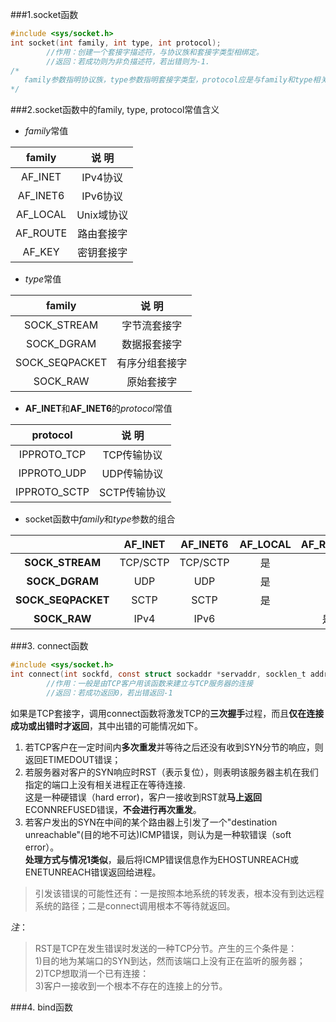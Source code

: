 ###1.socket函数
```C
#include <sys/socket.h>
int socket(int family, int type, int protocol);
		//作用：创建一个套接字描述符，与协议族和套接字类型相绑定。
		//返回：若成功则为非负描述符，若出错则为-1.
/*
   family参数指明协议族，type参数指明套接字类型，protocol应是与family和type相关的协议类型常值，或设为0(选择系统默认值).
*/
```


###2.socket函数中的family, type, protocol常值含义
* *family*常值  

|family |说 明|
|:-----:|:---:|
|AF_INET |IPv4协议 |
|AF_INET6 |IPv6协议 |
|AF_LOCAL |Unix域协议 |
|AF_ROUTE |路由套接字 |
|AF_KEY |密钥套接字 |


* *type*常值  

|family |说 明|
|:-----:|:---:|
|SOCK_STREAM |字节流套接字 |
|SOCK_DGRAM |数据报套接字 |
|SOCK_SEQPACKET |有序分组套接字 |
|SOCK_RAW |原始套接字 |


* **AF_INET**和**AF_INET6**的*protocol*常值  

|protocol |说 明|
|:-----:|:---:|
|IPPROTO_TCP |TCP传输协议 |
|IPPROTO_UDP |UDP传输协议 |
|IPPROTO_SCTP |SCTP传输协议 |


* socket函数中*family*和*type*参数的组合  

|　	  |AF_INET |AF_INET6 |AF_LOCAL |AF_ROUTE |AF_KEY |
|:---:|:---:|:---:|:---:|:---:|:---:|
|**SOCK_STREAM**| TCP/SCTP | TCP/SCTP | 是 |  |  |
|**SOCK_DGRAM**| UDP | UDP | 是 |  |  |
|**SOCK_SEQPACKET**| SCTP | SCTP | 是 |  |  |
|**SOCK_RAW**| IPv4 | IPv6 |  | 是 | 是 |


###3. connect函数
```C
#include <sys/socket.h>
int connect(int sockfd, const struct sockaddr *servaddr, socklen_t addrlen);
		//作用：一般是由TCP客户用该函数来建立与TCP服务器的连接
		//返回：若成功返回0，若出错返回-1
```

如果是TCP套接字，调用connect函数将激发TCP的**三次握手**过程，而且**仅在连接成功或出错时才返回**，其中出错的可能情况如下。  
1. 若TCP客户在一定时间内**多次重发**并等待之后还没有收到SYN分节的响应，则返回ETIMEDOUT错误；  
2. 若服务器对客户的SYN响应时RST（表示复位），则表明该服务器主机在我们指定的端口上没有相关进程正在等待连接.  
这是一种硬错误（hard error)，客户一接收到RST就**马上返回**ECONNREFUSED错误，**不会进行再次重发**。  
3. 若客户发出的SYN在中间的某个路由器上引发了一个"destination unreachable"(目的地不可达)ICMP错误，则认为是一种软错误（soft error）。   
**处理方式与情况1类似**，最后将ICMP错误信息作为EHOSTUNREACH或ENETUNREACH错误返回给进程。   
> 引发该错误的可能性还有：一是按照本地系统的转发表，根本没有到达远程系统的路径；二是connect调用根本不等待就返回。

*注*：
> RST是TCP在发生错误时发送的一种TCP分节。产生的三个条件是：  
1)目的地为某端口的SYN到达，然而该端口上没有正在监听的服务器；  
2)TCP想取消一个已有连接：  
3)客户一接收到一个根本不存在的连接上的分节。  

###4. bind函数



